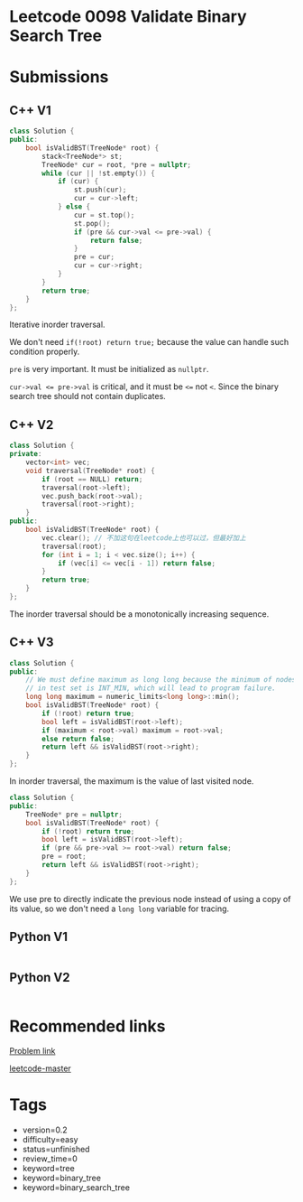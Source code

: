 # Leetcode 0098 Validate Binary Search Tree

# Submissions

## C++ V1

```C++
class Solution {
public:
    bool isValidBST(TreeNode* root) {
        stack<TreeNode*> st;
        TreeNode* cur = root, *pre = nullptr;
        while (cur || !st.empty()) {
            if (cur) {
                st.push(cur);
                cur = cur->left;
            } else {
                cur = st.top();
                st.pop();
                if (pre && cur->val <= pre->val) {
                    return false;
                }
                pre = cur;
                cur = cur->right;
            }
        }
        return true;
    }
};
```

Iterative inorder traversal.

We don't need `if(!root) return true;` because the value can handle such condition properly.

`pre` is very important. It must be initialized as `nullptr`. 

`cur->val <= pre->val` is critical, and it must be `<=` not `<`. Since the binary search tree should not contain duplicates.

## C++ V2

```C++
class Solution {
private:
    vector<int> vec;
    void traversal(TreeNode* root) {
        if (root == NULL) return;
        traversal(root->left);
        vec.push_back(root->val);
        traversal(root->right);
    }
public:
    bool isValidBST(TreeNode* root) {
        vec.clear(); // 不加这句在leetcode上也可以过，但最好加上
        traversal(root);
        for (int i = 1; i < vec.size(); i++) {
            if (vec[i] <= vec[i - 1]) return false;
        }
        return true;
    }
};
```

The inorder traversal should be a monotonically increasing sequence.

## C++ V3

```C++
class Solution {
public:
    // We must define maximum as long long because the minimum of nodes
    // in test set is INT_MIN, which will lead to program failure.
    long long maximum = numeric_limits<long long>::min();
    bool isValidBST(TreeNode* root) {
        if (!root) return true;
        bool left = isValidBST(root->left);
        if (maximum < root->val) maximum = root->val;
        else return false;
        return left && isValidBST(root->right);
    }
};
```

In inorder traversal, the maximum is the value of last visited node.

```C++
class Solution {
public:
    TreeNode* pre = nullptr;
    bool isValidBST(TreeNode* root) {
        if (!root) return true;
        bool left = isValidBST(root->left);
        if (pre && pre->val >= root->val) return false;
        pre = root;
        return left && isValidBST(root->right);
    }
};
```

We use pre to directly indicate the previous node instead of using a copy of its value, so we don't need a `long long` variable for tracing.


## Python V1

```python
```



## Python V2

```python

```


# Recommended links

[Problem link](https://leetcode.com/problems/validate-binary-search-tree/description/)

[leetcode-master](https://github.com/youngyangyang04/leetcode-master/blob/master/problems/0098.%E9%AA%8C%E8%AF%81%E4%BA%8C%E5%8F%89%E6%90%9C%E7%B4%A2%E6%A0%91.md)


# Tags

- version=0.2
- difficulty=easy
- status=unfinished
- review_time=0
- keyword=tree
- keyword=binary_tree
- keyword=binary_search_tree